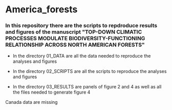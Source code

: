 # America_forests
### In this repository there are the scripts to repdroduce results and figures of the manuscript "TOP-DOWN CLIMATIC PROCESSES MODULATE BIODIVERSITY-FUNCTIONING RELATIONSHIP ACROSS NORTH AMERICAN FORESTS"

- In the directory 01_DATA are all the data needed to reproduce the analyses and figures

- In the directory 02_SCRIPTS are all the scripts to reproduce the analyses and figures

- In the directory 03_RESULTS are panels of figure 2 and 4 as well as all the files needed to generate figure 4

Canada data are missing